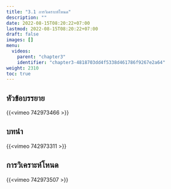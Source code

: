 ```yaml
---
title: "3.1 การวิเคราะห์โหนด"
description: ""
date: 2022-08-15T08:20:22+07:00
lastmod: 2022-08-15T08:20:22+07:00
draft: false
images: []
menu:
  videos:
    parent: "chapter3"
    identifier: "chapter3-4818703dd4f5338d461786f9267e2a64"
weight: 2310
toc: true
---
```


## หัวข้อบรรยาย

{{<vimeo 742973466 >}}

## บทนำ
{{<vimeo 742973311 >}}

## การวิเคราะห์โหนด
{{<vimeo 742973507 >}}



